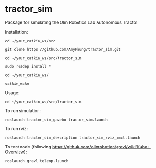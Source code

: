 # tractor_sim
Package for simulating the Olin Robotics Lab Autonomous Tractor

Installation:

`cd ~/your_catkin_ws/src`

`git clone https://github.com/AmyPhung/tractor_sim.git`

`cd ~/your_catkin_ws/src/tractor_sim`

`sudo rosdep install *`

`cd ~/your_catkin_ws/`

`catkin_make`

Usage:

`cd ~/your_catkin_ws/src/tractor_sim`

To run simulation:

`roslaunch tractor_sim_gazebo tractor_sim.launch`

To run rviz:

`roslaunch tractor_sim_description tractor_sim_rviz_amcl.launch`

To test code (following https://github.com/olinrobotics/gravl/wiki/Kubo:-Overview):

`roslaunch gravl teleop.launch`

